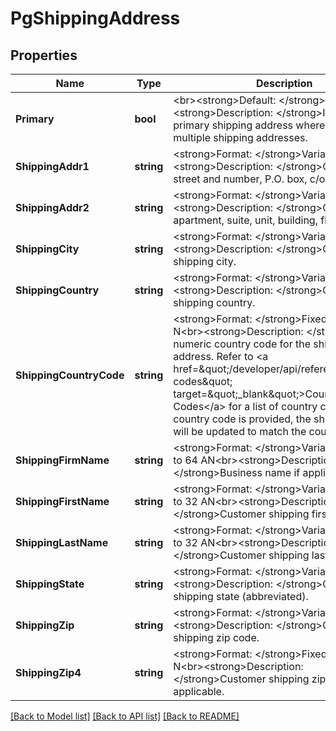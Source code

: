 # PgShippingAddress

## Properties
Name | Type | Description | Notes
------------ | ------------- | ------------- | -------------
**Primary** | **bool** | &lt;br&gt;&lt;strong&gt;Default: &lt;/strong&gt;false&lt;br&gt;&lt;strong&gt;Description: &lt;/strong&gt;Identifies the primary shipping address where there are multiple shipping addresses. | [optional] [default to null]
**ShippingAddr1** | **string** | &lt;strong&gt;Format: &lt;/strong&gt;Variable length&lt;br&gt;&lt;strong&gt;Description: &lt;/strong&gt;Customer street and number, P.O. box, c/o. | [default to null]
**ShippingAddr2** | **string** | &lt;strong&gt;Format: &lt;/strong&gt;Variable length&lt;br&gt;&lt;strong&gt;Description: &lt;/strong&gt;Customer apartment, suite, unit, building, floor, etc. | [optional] [default to null]
**ShippingCity** | **string** | &lt;strong&gt;Format: &lt;/strong&gt;Variable length&lt;br&gt;&lt;strong&gt;Description: &lt;/strong&gt;Customer shipping city. | [default to null]
**ShippingCountry** | **string** | &lt;strong&gt;Format: &lt;/strong&gt;Variable length&lt;br&gt;&lt;strong&gt;Description: &lt;/strong&gt;Customer shipping country. | [optional] [default to null]
**ShippingCountryCode** | **string** | &lt;strong&gt;Format: &lt;/strong&gt;Fixed length, 3 N&lt;br&gt;&lt;strong&gt;Description: &lt;/strong&gt;ISO numeric country code for the shipping address. Refer to &lt;a href&#x3D;\&quot;/developer/api/reference#country-codes\&quot; target&#x3D;\&quot;_blank\&quot;&gt;Country Codes&lt;/a&gt; for a list of country codes. If the country code is provided, the shipping_country will be updated to match the country code.  | [optional] [default to null]
**ShippingFirmName** | **string** | &lt;strong&gt;Format: &lt;/strong&gt;Variable length, up to 64 AN&lt;br&gt;&lt;strong&gt;Description: &lt;/strong&gt;Business name if applicable.  | [optional] [default to null]
**ShippingFirstName** | **string** | &lt;strong&gt;Format: &lt;/strong&gt;Variable length, up to 32 AN&lt;br&gt;&lt;strong&gt;Description: &lt;/strong&gt;Customer shipping first name. | [default to null]
**ShippingLastName** | **string** | &lt;strong&gt;Format: &lt;/strong&gt;Variable length, up to 32 AN&lt;br&gt;&lt;strong&gt;Description: &lt;/strong&gt;Customer shipping last name. | [default to null]
**ShippingState** | **string** | &lt;strong&gt;Format: &lt;/strong&gt;Variable length&lt;br&gt;&lt;strong&gt;Description: &lt;/strong&gt;Customer shipping state (abbreviated). | [default to null]
**ShippingZip** | **string** | &lt;strong&gt;Format: &lt;/strong&gt;Variable length&lt;br&gt;&lt;strong&gt;Description: &lt;/strong&gt;Customer shipping zip code. | [default to null]
**ShippingZip4** | **string** | &lt;strong&gt;Format: &lt;/strong&gt;Fixed length, 4 N&lt;br&gt;&lt;strong&gt;Description: &lt;/strong&gt;Customer shipping zip+4 code if applicable. | [optional] [default to null]

[[Back to Model list]](../README.md#documentation-for-models) [[Back to API list]](../README.md#documentation-for-api-endpoints) [[Back to README]](../README.md)

